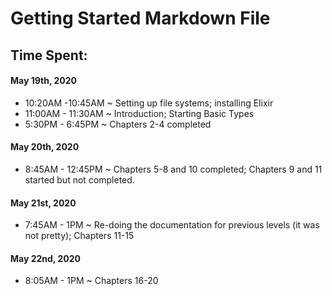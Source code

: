 # Getting Started Markdown File

## Time Spent:

#### May 19th, 2020
* 10:20AM -10:45AM ~ Setting up file systems; installing Elixir 
* 11:00AM - 11:30AM ~ Introduction; Starting Basic Types
* 5:30PM - 6:45PM ~ Chapters 2-4 completed

#### May 20th, 2020
* 8:45AM - 12:45PM ~ Chapters 5-8 and 10 completed; Chapters 9 and 11 started but not completed.

#### May 21st, 2020
* 7:45AM - 1PM ~ Re-doing the documentation for previous levels (it was not pretty); Chapters 11-15

#### May 22nd, 2020
* 8:05AM - 1PM ~ Chapters 16-20
